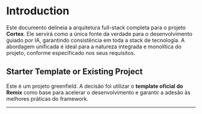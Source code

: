 # Introduction

Este documento delineia a arquitetura full-stack completa para o projeto **Cortex**. Ele servirá como a única fonte da verdade para o desenvolvimento guiado por IA, garantindo consistência em toda a stack de tecnologia. A abordagem unificada é ideal para a natureza integrada e monolítica do projeto, conforme especificado nos seus requisitos.

## Starter Template or Existing Project

Este é um projeto greenfield. A decisão foi utilizar o **template oficial do Remix** como base para acelerar o desenvolvimento e garantir a adesão às melhores práticas do framework.

---
